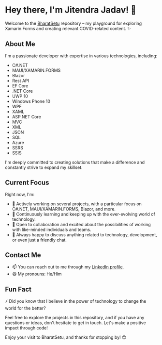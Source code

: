 # Hey there, I'm Jitendra Jadav! 👋

Welcome to the [BharatSetu](https://github.com/jitendrajadav/BharatSetu) repository  – my playground for exploring Xamarin.Forms and creating relevant COVID-related content. ✨

## About Me

I'm a passionate developer with expertise in various technologies, including:

- C#.NET
- MAUI/XAMARIN.FORMS
- Blazor
- Rest API
- EF Core
- .NET Core
- UWP 10
- Windows Phone 10
- WPF
- XAML
- ASP.NET Core
- MVC
- XML
- JSON
- SQL
- Azure
- SSRS
- SSIS

I'm deeply committed to creating solutions that make a difference and constantly strive to expand my skillset. 

## Current Focus

Right now, I'm:

- 🔭 Actively working on several projects, with a particular focus on C#.NET, MAUI/XAMARIN.FORMS, Blazor, and more.
- 🌱 Continuously learning and keeping up with the ever-evolving world of technology.
- 👯 Open to collaboration and excited about the possibilities of working with like-minded individuals and teams.
- 💬 Always happy to discuss anything related to technology, development, or even just a friendly chat.

## Contact Me

- 📫 You can reach out to me through my [LinkedIn profile](https://www.linkedin.com/in/jjadav/).
- 😄 My pronouns: He/Him

## Fun Fact

⚡ Did you know that I believe in the power of technology to change the world for the better?

Feel free to explore the projects in this repository, and if you have any questions or ideas, don't hesitate to get in touch. Let's make a positive impact through code!

Enjoy your visit to BharatSetu, and thanks for stopping by! 😊
